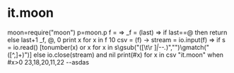 # it.moon 
moon=require("moon")
p=moon.p
f = =>
  _f = (last) => if last==@ then return else last+1
  _f, @, 0
print x for x in f 10
csv = (f) ->
  stream = io.input(f)
  =>
    if s = io.read()
      [tonumber(x) or x for x in s\gsub("([\t\r ]*|--.*)","")\gmatch("([^,]+)")]
    else
      io.close(stream) and nil
print(#x) for x in csv "it.moon"  when #x>0
23,18,20,11,22 --asdas
```
